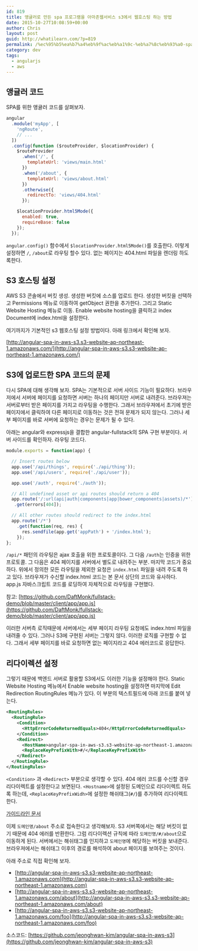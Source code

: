 ```yaml
---
id: 819
title: 앵귤러로 만든 spa 프로그램을 아마존웹서비스 s3에서 웹호스팅 하는 방법
date: 2015-10-27T10:08:59+00:00
author: Chris
layout: post
guid: http://whatilearn.com/?p=819
permalink: /%ec%95%b5%ea%b7%a4%eb%9f%ac%eb%a1%9c-%eb%a7%8c%eb%93%a0-spa-%ed%94%84%eb%a1%9c%ea%b7%b8%eb%9e%a8%ec%9d%84-%ec%95%84%eb%a7%88%ec%a1%b4%ec%9b%b9%ec%84%9c%eb%b9%84%ec%8a%a4-s3%ec%97%90%ec%84%9c-%ec%9b%b9/
category: dev
tags:
  - angularjs
  - aws
---
```

## 앵귤러 코드

SPA를 위한 앵귤러 코드를 살펴보자.

```javascript
angular
  .module('myApp', [
    'ngRoute',
    // ...
  ])
  .config(function ($routeProvider, $locationProvider) {
    $routeProvider
      .when('/', {
        templateUrl: 'views/main.html'
      })
      .when('/about', {
        templateUrl: 'views/about.html'
      })
      .otherwise({
        redirectTo: 'views/404.html'
      });

    $locationProvider.html5Mode({
      enabled: true,
      requireBase: false
    });
  });
```

`angular.config()` 함수에서 `$locationProvider.html5Mode()`를 호출한다. 이렇게 설정하면 `/`, `/about`로 라우팅 할수 있다. 없는 페이지는 404.html 파일을 렌더링 하도록한다.

## S3 호스팅 설정

AWS S3 콘솔에서 버킷 생성. 생성한 버킷에 소스를 업로드 한다. 생성한 버킷을 선택하고 Permissions 메뉴로 이동하여 getObject 권한을 추가한다. 그리고 Static Website Hosting 메뉴로 이동. Enable website hosting을 클릭하고 index Document에 index.html을 설정한다.

여기까지가 기본적인 s3 웹호스팅 설정 방법이다. 아래 링크에서 확인해 보자.

[http://angular-spa-in-aws-s3.s3-website-ap-northeast-1.amazonaws.com/](http://angular-spa-in-aws-s3.s3-website-ap-northeast-1.amazonaws.com/)


## S3에 업로드한 SPA 코드의 문제

다시 SPA에 대해 생각해 보자. SPA는 기본적으로 서버 사이드 기능이 필요하다. 브라우저에서 서버에 페이지를 요청하면 서버는 하나의 페이지만 서버로 내려준다. 브라우져는 서버로부터 받은 페이지를 가지고 라우팅을 수행한다. 그래서 브라우져에서 초기에 받은 페이지에서 클릭하여 다른 페이지로 이동하는 것은 전혀 문제가 되지 않는다. 그러나 세부 페이지를 바로 서버에 요청하는 경우는 문제가 될 수 있다.

아래는 angular와 expressjs을 결합한 angular-fullstack의 SPA 구현 부분이다. 서버 사이드를 확인하자. 라우팅 코드다.

```javascript
module.exports = function(app) {

  // Insert routes below
  app.use('/api/things', require('./api/thing'));
  app.use('/api/users', require('./api/user'));

  app.use('/auth', require('./auth'));

  // All undefined asset or api routes should return a 404
  app.route('/:url(api|auth|components|app|bower_components|assets)/*')
   .get(errors[404]);

  // All other routes should redirect to the index.html
  app.route('/*')
    .get(function(req, res) {
      res.sendfile(app.get('appPath') + '/index.html');
    });
};
```

`/api/*` 패턴의 라우팅은 ajax 호출을 위한 프로토콜이다. 그 다음 `/auth`는 인증을 위한 프로토콜. 그 다음은 404 페이지를 서버에서 별도로 내려주는 부분. 마지막 코드가 중요하다. 위에서 정의한 모든 라우팅을 제외한 요청은 `index.html` 파일을 내려 주도록 하고 있다. 브라우져가 수신할 index.html 코드는 본 문서 상단의 코드와 유사하다. app.js 자바스크립트 코드를 로딩하여 자체적으로 라우팅을 구현했다.

참고: [https://github.com/DaftMonk/fullstack-demo/blob/master/client/app/app.js](https://github.com/DaftMonk/fullstack-demo/blob/master/client/app/app.js)

이러한 서버측 로직때문에 서버에서는 세부 페이지 라우팅 요청에도 index.html 파일을 내려줄 수 있다. 그러나 S3에 구현된 서버는 그렇지 않다. 이러한 로직를 구현할 수 없다. 그래서 세부 페이지를 바로 요청하면 없는 페이지라고 404 에러코드로 응답한다.

## 리다이렉션 설정

그렇기 때문에 백엔드 서버로 활용할 S3에서도 이러한 기능을 설정해야 한다. Static Website Hosting 메뉴에서 Enable website hosting을 설정하면 마지막에 Edit Redirection RoutingRules 메뉴가 있다. 이 부분의 텍스트필드에 아래 코드를 붙여 넣는다.

```xml
<RoutingRules>
  <RoutingRule>
    <Condition>
      <HttpErrorCodeReturnedEquals>404</HttpErrorCodeReturnedEquals>
    </Condition>
    <Redirect>
      <HostName>angular-spa-in-aws-s3.s3-website-ap-northeast-1.amazonaws.com</HostName>
      <ReplaceKeyPrefixWith>#/</ReplaceKeyPrefixWith>
    </Redirect>
  </RoutingRule>
</RoutingRules>
```

`<Condition>` 과 `<Redirect>` 부분으로 생각할 수 있다. 404 에러 코드를 수신할 경우 리다이렉트를 설정한다고 보면된다. `<Hostname>`에 설정된 도메인으로 리다이렉트 하도록 하는데,  `<ReplaceKeyPrefixWidh>`에 설정한 해쉬태그(`#/`)를 추가하여 리다이렉트한다.

[가이드라인 문서](https://docs.aws.amazon.com/AmazonS3/latest/dev/HowDoIWebsiteConfiguration.html)

이제 `도메인명/about` 주소로 접속한다고 생각해보자. S3 서버쪽에서는 해당 버킷이 없기 때문에 404 에러를 반환한다. 그럼 리다이렉션 규칙에 따라 `도메인명/#/about`으로 이동하게 된다. 서버에서는 해쉬태그를 인지하고 `도메인명`에 해당하는 버킷을 보내준다. 브라우져에서는 해쉬태그 이후의 경로를 해석하여 about 페이지를 보여주는 것이다.

아래 주소로 직접 확인해 보자.

* [http://angular-spa-in-aws-s3.s3-website-ap-northeast-1.amazonaws.com](http://angular-spa-in-aws-s3.s3-website-ap-northeast-1.amazonaws.com)
* [http://angular-spa-in-aws-s3.s3-website-ap-northeast-1.amazonaws.com/about](http://angular-spa-in-aws-s3.s3-website-ap-northeast-1.amazonaws.com/about)
* [http://angular-spa-in-aws-s3.s3-website-ap-northeast-1.amazonaws.com/foo](http://angular-spa-in-aws-s3.s3-website-ap-northeast-1.amazonaws.com/foo)

소스코드: [https://github.com/jeonghwan-kim/angular-spa-in-aws-s3](https://github.com/jeonghwan-kim/angular-spa-in-aws-s3)
